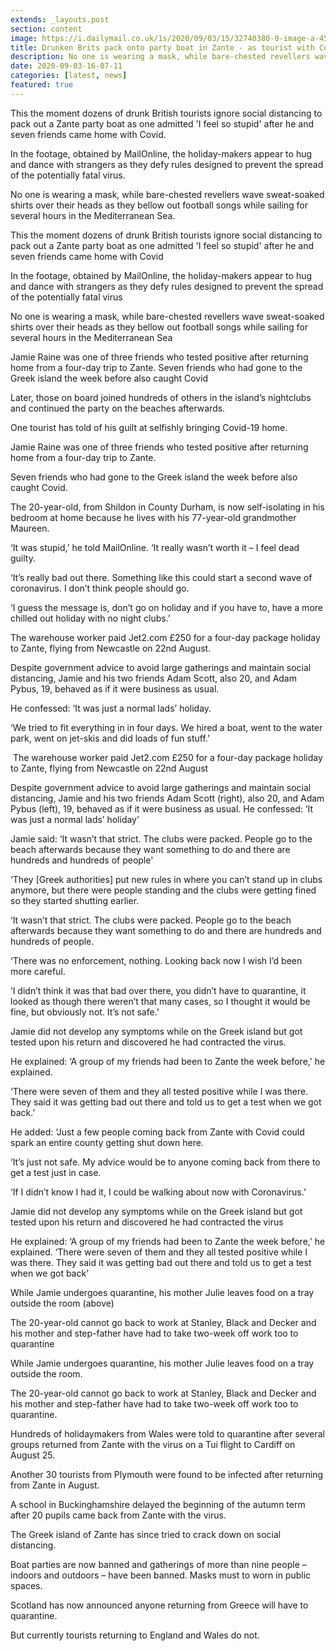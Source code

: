 ```yaml
---
extends: _layouts.post
section: content
image: https://i.dailymail.co.uk/1s/2020/09/03/15/32740380-0-image-a-45_1599144296810.jpg 
title: Drunken Brits pack onto party boat in Zante - as tourist with Covid admits I feel so stupid 
description: No one is wearing a mask, while bare-chested revellers wave sweat-soaked shirts over their heads as they bellow out football songs while sailing for several hours in the Mediterranean Sea. 
date: 2020-09-03-16-07-11 
categories: [latest, news] 
featured: true 
--- 
```

This the moment dozens of drunk British tourists ignore social distancing to pack out a Zante party boat as one admitted 'I feel so stupid' after he and seven friends came home with Covid.

In the footage, obtained by MailOnline, the holiday-makers appear to hug and dance with strangers as they defy rules designed to prevent the spread of the potentially fatal virus.

No one is wearing a mask, while bare-chested revellers wave sweat-soaked shirts over their heads as they bellow out football songs while sailing for several hours in the Mediterranean Sea.

This the moment dozens of drunk British tourists ignore social distancing to pack out a Zante party boat as one admitted 'I feel so stupid' after he and seven friends came home with Covid

In the footage, obtained by MailOnline, the holiday-makers appear to hug and dance with strangers as they defy rules designed to prevent the spread of the potentially fatal virus

No one is wearing a mask, while bare-chested revellers wave sweat-soaked shirts over their heads as they bellow out football songs while sailing for several hours in the Mediterranean Sea

Jamie Raine was one of three friends who tested positive after returning home from a four-day trip to Zante. Seven friends who had gone to the Greek island the week before also caught Covid

Later, those on board joined hundreds of others in the island’s nightclubs and continued the party on the beaches afterwards.

One tourist has told of his guilt at selfishly bringing Covid-19 home.

Jamie Raine was one of three friends who tested positive after returning home from a four-day trip to Zante. 

Seven friends who had gone to the Greek island the week before also caught Covid.

The 20-year-old, from Shildon in County Durham, is now self-isolating in his bedroom at home because he lives with his 77-year-old grandmother Maureen.

‘It was stupid,’ he told MailOnline. ‘It really wasn’t worth it – I feel dead guilty.

‘It’s really bad out there. Something like this could start a second wave of coronavirus. I don’t think people should go.

‘I guess the message is, don’t go on holiday and if you have to, have a more chilled out holiday with no night clubs.’

The warehouse worker paid Jet2.com £250 for a four-day package holiday to Zante, flying from Newcastle on 22nd August.

Despite government advice to avoid large gatherings and maintain social distancing, Jamie and his two friends Adam Scott, also 20, and Adam Pybus, 19, behaved as if it were business as usual.

He confessed: ‘It was just a normal lads’ holiday.

‘We tried to fit everything in in four days. We hired a boat, went to the water park, went on jet-skis and did loads of fun stuff.’

 The warehouse worker paid Jet2.com £250 for a four-day package holiday to Zante, flying from Newcastle on 22nd August

Despite government advice to avoid large gatherings and maintain social distancing, Jamie and his two friends Adam Scott (right), also 20, and Adam Pybus (left), 19, behaved as if it were business as usual. He confessed: ‘It was just a normal lads’ holiday'

Jamie said: ‘It wasn’t that strict. The clubs were packed. People go to the beach afterwards because they want something to do and there are hundreds and hundreds of people'

‘They [Greek authorities] put new rules in where you can’t stand up in clubs anymore, but there were people standing and the clubs were getting fined so they started shutting earlier.

‘It wasn’t that strict. The clubs were packed. People go to the beach afterwards because they want something to do and there are hundreds and hundreds of people.

‘There was no enforcement, nothing. Looking back now I wish I’d been more careful.

‘I didn’t think it was that bad over there, you didn’t have to quarantine, it looked as though there weren’t that many cases, so I thought it would be fine, but obviously not. It’s not safe.’

Jamie did not develop any symptoms while on the Greek island but got tested upon his return and discovered he had contracted the virus.

He explained: ‘A group of my friends had been to Zante the week before,' he explained.

‘There were seven of them and they all tested positive while I was there. They said it was getting bad out there and told us to get a test when we got back.’

He added: ‘Just a few people coming back from Zante with Covid could spark an entire county getting shut down here.

‘It’s just not safe. My advice would be to anyone coming back from there to get a test just in case.

‘If I didn’t know I had it, I could be walking about now with Coronavirus.’

Jamie did not develop any symptoms while on the Greek island but got tested upon his return and discovered he had contracted the virus

He explained: ‘A group of my friends had been to Zante the week before,' he explained. ‘There were seven of them and they all tested positive while I was there. They said it was getting bad out there and told us to get a test when we got back’

While Jamie undergoes quarantine, his mother Julie leaves food on a tray outside the room (above)

The 20-year-old cannot go back to work at Stanley, Black and Decker and his mother and step-father have had to take two-week off work too to quarantine

While Jamie undergoes quarantine, his mother Julie leaves food on a tray outside the room.

The 20-year-old cannot go back to work at Stanley, Black and Decker and his mother and step-father have had to take two-week off work too to quarantine.

Hundreds of holidaymakers from Wales were told to quarantine after several groups returned from Zante with the virus on a Tui flight to Cardiff on August 25.

Another 30 tourists from Plymouth were found to be infected after returning from Zante in August.

A school in Buckinghamshire delayed the beginning of the autumn term after 20 pupils came back from Zante with the virus.

The Greek island of Zante has since tried to crack down on social distancing.

Boat parties are now banned and gatherings of more than nine people – indoors and outdoors – have been banned. Masks must to worn in public spaces.

Scotland has now announced anyone returning from Greece will have to quarantine.

But currently tourists returning to England and Wales do not. 

